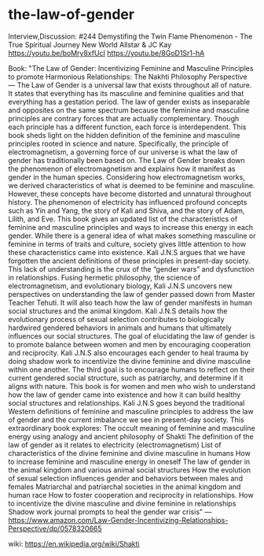 # the-law-of-gender
Interview,Discussion: #244 Demystifing the Twin Flame Phenomenon - The True Spiritual Journey New World Allstar &amp; JC Kay https://youtu.be/boMry8xfUcI https://youtu.be/8GoD1Sr1-hA

Book: "The Law of Gender: Incentivizing Feminine and Masculine Principles to promote Harmonious Relationships: The Nakhti Philosophy Perspective — The Law of Gender is a universal law that exists throughout all of nature. It states that everything has its masculine and feminine qualities and that everything has a gestation period. The law of gender exists as inseparable and opposites on the same spectrum because the feminine and masculine principles are contrary forces that are actually complementary. Though each principle has a different function, each force is interdependent.  This book sheds light on the hidden definition of the feminine and masculine principles rooted in science and nature. Specifically, the principle of electromagnetism, a governing force of our universe is what the law of gender has traditionally been based on.  The Law of Gender breaks down the phenomenon of electromagnetism and explains how it manifest as gender in the human species. Considering how electromagnetism works, we derived characteristics of what is deemed to be feminine and masculine. However, these concepts have become distorted and unnatural throughout history. The phenomenon of electricity has influenced profound concepts such as Yin and Yang, the story of Kali and Shiva, and the story of Adam, Lilith, and Eve. This book gives an updated list of the characteristics of feminine and masculine principles and ways to increase this energy in each gender.  While there is a general idea of what makes something masculine or feminine in terms of traits and culture, society gives little attention to how these characteristics came into existence. Kali J.N.S argues that we have forgotten the ancient definitions of these principles in present-day society. This lack of understanding is the crux of the “gender wars” and dysfunction in relationships.  Fusing hermetic philosophy, the science of electromagnetism, and evolutionary biology, Kali J.N.S uncovers new perspectives on understanding the law of gender passed down from Master Teacher Tehuti. It will also teach how the law of gender manifests in human social structures and the animal kingdom. Kali J.N.S details how the evolutionary process of sexual selection contributes to biologically hardwired gendered behaviors in animals and humans that ultimately influences our social structures.  The goal of elucidating the law of gender is to promote balance between women and men by encouraging cooperation and reciprocity. Kali J.N.S also encourages each gender to heal trauma by doing shadow work to incentivize the divine feminine and divine masculine within one another. The third goal is to encourage humans to reflect on their current gendered social structure, such as patriarchy, and determine if it aligns with nature.  This book is for women and men who wish to understand how the law of gender came into existence and how it can build healthy social structures and relationships.  Kali J.N.S goes beyond the traditional Western definitions of feminine and masculine principles to address the law of gender and the current imbalance we see in present-day society. This extraordinary book explores: The occult meaning of feminine and masculine energy using analogy and ancient philosophy of Shakti The definition of the law of gender as it relates to electricity (electromagnetism) List of characteristics of the divine feminine and divine masculine in humans How to increase feminine and masculine energy in oneself The law of gender in the animal kingdom and various animal social structures How the evolution of sexual selection influences gender and behaviors between males and females Matriarchal and patriarchal societies in the animal kingdom and human race How to foster cooperation and reciprocity in relationships. How to incentivize the divine masculine and divine feminine in relationships Shadow work journal prompts to heal the gender war crisis" — https://www.amazon.com/Law-Gender-Incentivizing-Relationships-Perspective/dp/0578320665

wiki:
https://en.wikipedia.org/wiki/Shakti
